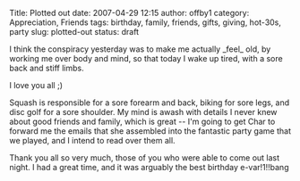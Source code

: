 Title: Plotted out
date: 2007-04-29 12:15
author: offby1
category: Appreciation, Friends
tags: birthday, family, friends, gifts, giving, hot-30s, party
slug: plotted-out
status: draft

I think the conspiracy yesterday was to make me actually \_feel\_ old, by working me over body and mind, so that today I wake up tired, with a sore back and stiff limbs.

I love you all ;)

Squash is responsible for a sore forearm and back, biking for sore legs, and disc golf for a sore shoulder. My mind is awash with details I never knew about good friends and family, which is great \-- I\'m going to get Char to forward me the emails that she assembled into the fantastic party game that we played, and I intend to read over them all.

Thank you all so very much, those of you who were able to come out last night. I had a great time, and it was arguably the best birthday e-var!1!!bang
